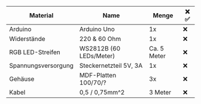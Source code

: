 Material            | Name                        |Menge          | ❌ ✅
-----------         | ----------                  | ---------     | -------
Arduino             | Arduino Uno                 | 1x            |  ❌ 
Widerstände         | 220 & 60 Ohm                | 1x            |  ❌
RGB LED-Streifen    | WS2812B (60 LEDs/Meter)     | Ca. 5 Meter   |  ❌
Spannungsversorgung | Steckernetzteil  5V, 3A     | 1x            |  ❌
Gehäuse             | MDF-Platten 100/70/?        | 3x            |  ❌
Kabel               | 0,5 / 0,75mm^2              | 3 Meter       |  ❌

